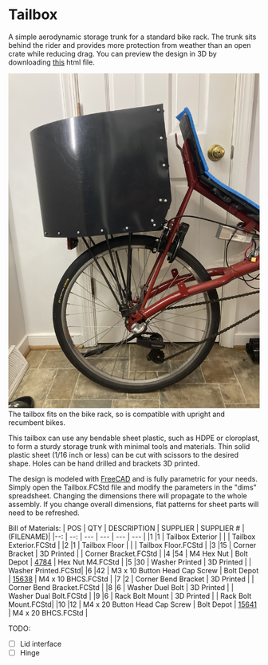 # Tailbox
A simple aerodynamic storage trunk for a standard bike rack. The trunk sits behind the rider and provides more protection from weather than an open crate while reducing drag. You can preview the design in 3D by downloading [this](https://github.com/Wright4TheJob/Tailbox/blob/main/docs/Tailbox_Assembly.xhtml) html file.

![Side view of the tailbox mounted to a recumbent bike](https://github.com/Wright4TheJob/Tailbox/blob/main/docs/side_view_recumbent.jpg?raw=true "Mounted to a recumbent")
The tailbox fits on the bike rack, so is compatible with upright and recumbent bikes.

This tailbox can use any bendable sheet plastic, such as HDPE or cloroplast, to form a sturdy storage trunk with minimal tools and materials. Thin solid plastic sheet (1/16 inch or less) can be cut with scissors to the desired shape. Holes can be hand drilled and brackets 3D printed.

The design is modeled with [FreeCAD](https://www.freecad.org) and is fully parametric for your needs. Simply open the Tailbox.FCStd file and modify the parameters in the "dims" spreadsheet. Changing the dimensions there will propagate to the whole assembly. If you change overall dimensions, flat patterns for sheet parts will need to be refreshed.


Bill of Materials:
| POS | QTY | DESCRIPTION | SUPPLIER | SUPPLIER # | (FILENAME)|
|--:  | --: | ---         | ---      | ---          | ---       |
|1    |1    | Tailbox Exterior |     | | Tailbox Exterior.FCStd |
|2    |1    | Tailbox Floor    |     |    | Tailbox Floor.FCStd |
|3    |15   | Corner Bracket   | 3D Printed | | Corner Bracket.FCStd |
|4    |54   | M4 Hex Nut | Bolt Depot | [4784](https://www.boltdepot.com/Product-Details.aspx?product=4784) | Hex Nut M4.FCStd |
|5    |30   | Washer Printed   | 3D Printed | | Washer Printed.FCStd|
|6    |42   | M3 x 10 Button Head Cap Screw | Bolt Depot | [15638](https://www.boltdepot.com/Product-Details.aspx?product=15638) | M4 x 10 BHCS.FCStd |
|7    |2    | Corner Bend Bracket | 3D Printed | | Corner Bend Bracket.FCStd |
|8    |6    | Washer Duel Bolt | 3D Printed  | | Washer Dual Bolt.FCStd |
|9    |6    | Rack Bolt Mount | 3D Printed | | Rack Bolt Mount.FCStd|
|10   |12   | M4 x 20 Button Head Cap Screw | Bolt Depot | [15641](https://www.boltdepot.com/Product-Details.aspx?product=15641) | M4 x 20 BHCS.FCStd |

TODO:
* [ ] Lid interface
* [ ] Hinge
